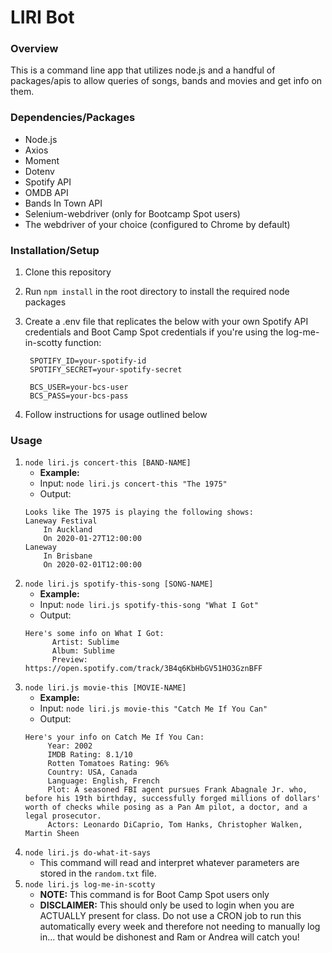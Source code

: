 # LIRI Bot

### Overview

This is a command line app that utilizes node.js and a handful of packages/apis to allow queries of songs, bands and movies and get info on them.

### Dependencies/Packages

- Node.js
- Axios
- Moment
- Dotenv
- Spotify API
- OMDB API
- Bands In Town API
- Selenium-webdriver (only for Bootcamp Spot users)
- The webdriver of your choice (configured to Chrome by default)

### Installation/Setup

1. Clone this repository
2. Run `npm install` in the root directory to install the required node packages
3. Create a .env file that replicates the below with your own Spotify API credentials and Boot Camp Spot credentials if you're using the log-me-in-scotty function:

   ```
    SPOTIFY_ID=your-spotify-id
    SPOTIFY_SECRET=your-spotify-secret

    BCS_USER=your-bcs-user
    BCS_PASS=your-bcs-pass
   ```

4. Follow instructions for usage outlined below

### Usage

1. `node liri.js concert-this [BAND-NAME]`
   - **Example:**
   * Input: `node liri.js concert-this "The 1975"`
   * Output:
   ```
   Looks like The 1975 is playing the following shows:
   Laneway Festival
       In Auckland
       On 2020-01-27T12:00:00
   Laneway
       In Brisbane
       On 2020-02-01T12:00:00
   ```
2. `node liri.js spotify-this-song [SONG-NAME]`
   - **Example:**
   * Input: `node liri.js spotify-this-song "What I Got"`
   * Output:
   ```
   Here's some info on What I Got:
         Artist: Sublime
         Album: Sublime
         Preview: https://open.spotify.com/track/3B4q6KbHbGV51HO3GznBFF
   ```
3. `node liri.js movie-this [MOVIE-NAME]`
   - **Example:**
   * Input: `node liri.js movie-this "Catch Me If You Can"`
   * Output:
   ```
   Here's your info on Catch Me If You Can:
        Year: 2002
        IMDB Rating: 8.1/10
        Rotten Tomatoes Rating: 96%
        Country: USA, Canada
        Language: English, French
        Plot: A seasoned FBI agent pursues Frank Abagnale Jr. who, before his 19th birthday, successfully forged millions of dollars' worth of checks while posing as a Pan Am pilot, a doctor, and a legal prosecutor.
        Actors: Leonardo DiCaprio, Tom Hanks, Christopher Walken, Martin Sheen
   ```
4. `node liri.js do-what-it-says`
   - This command will read and interpret whatever parameters are stored in the `random.txt` file.
5. `node liri.js log-me-in-scotty`
   - **NOTE:** This command is for Boot Camp Spot users only
   - **DISCLAIMER:** This should only be used to login when you are ACTUALLY present for class. Do not use a CRON job to run this automatically every week and therefore not needing to manually log in... that would be dishonest and Ram or Andrea will catch you!
